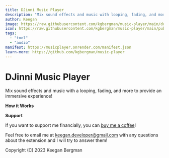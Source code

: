 ```yaml
---
title: DJinni Music Player
description: "Mix sound effects and music with looping, fading, and more to provide an immersive experience!"
author: Keegan
image: https://raw.githubusercontent.com/kgbergman/music-player/main/docs/header.jpg
icon: https://raw.githubusercontent.com/kgbergman/music-player/main/public/logo.png
tags:
  - "tool"
  - "audio"
manifest: https://musicplayer.onrender.com/manifest.json
learn-more: https://github.com/kgbergman/music-player
---
```


# DJinni Music Player

Mix sound effects and music with a looping, fading, and more to provide an immersive experience!

**How it Works**



**Support**

If you want to support me financially, you can [buy me a coffee](https://www.buymeacoffee.com/keegandev)!

Feel free to email me at keegan.developer@gmail.com with any questions about the extension and I will try to answer them!

Copyright (C) 2023 Keegan Bergman
